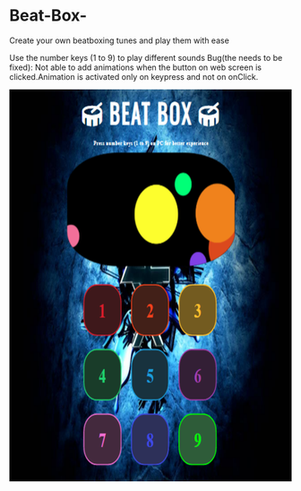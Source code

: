 # Beat-Box-
Create your own beatboxing tunes and play them with ease

Use the number keys (1 to 9) to play different sounds
Bug(the needs to be fixed): Not able to add animations when the button on web screen is clicked.Animation is activated only on keypress and not on onClick.

<img src='images/1.png' height='700' >
